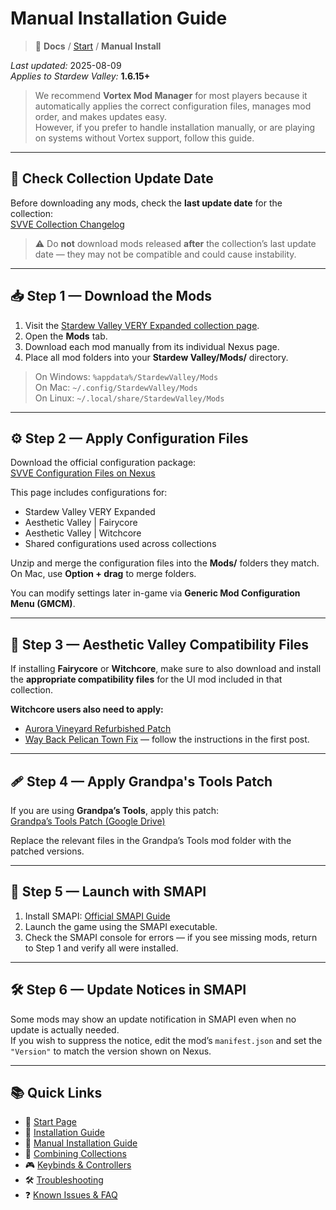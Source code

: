 # Manual Installation Guide

> 📂 **Docs** / [Start](/start.md) / **Manual Install**

*Last updated:* 2025-08-09  
*Applies to Stardew Valley:* **1.6.15+**  
> We recommend **Vortex Mod Manager** for most players because it automatically applies the correct configuration files, manages mod order, and makes updates easy.  
> However, if you prefer to handle installation manually, or are playing on systems without Vortex support, follow this guide.

---

## 📅 Check Collection Update Date

Before downloading any mods, check the **last update date** for the collection:  
[SVVE Collection Changelog](https://www.nexusmods.com/games/stardewvalley/collections/tckf0m/revisions/87/changelog)  

> ⚠️ Do **not** download mods released **after** the collection’s last update date — they may not be compatible and could cause instability.

---

## 📥 Step 1 — Download the Mods

1. Visit the [Stardew Valley VERY Expanded collection page](https://next.nexusmods.com/stardewvalley/collections/tckf0m).  
2. Open the **Mods** tab.  
3. Download each mod manually from its individual Nexus page.  
4. Place all mod folders into your **Stardew Valley/Mods/** directory.

> On Windows: `%appdata%/StardewValley/Mods`  
> On Mac: `~/.config/StardewValley/Mods`  
> On Linux: `~/.local/share/StardewValley/Mods`

---

## ⚙️ Step 2 — Apply Configuration Files

Download the official configuration package:  
[SVVE Configuration Files on Nexus](https://www.nexusmods.com/stardewvalley/mods/20870)  

This page includes configurations for:
- Stardew Valley VERY Expanded  
- Aesthetic Valley | Fairycore  
- Aesthetic Valley | Witchcore  
- Shared configurations used across collections

Unzip and merge the configuration files into the **Mods/** folders they match.  
On Mac, use **Option + drag** to merge folders.

You can modify settings later in-game via **Generic Mod Configuration Menu (GMCM)**.

---

## 🎨 Step 3 — Aesthetic Valley Compatibility Files

If installing **Fairycore** or **Witchcore**, make sure to also download and install the **appropriate compatibility files** for the UI mod included in that collection.

**Witchcore users also need to apply:**
- [Aurora Vineyard Refurbished Patch](https://drive.google.com/file/d/1ekcuFIlk5gEZry8_Gabh9204065LE22Y/view)  
- [Way Back Pelican Town Fix](https://www.nexusmods.com/stardewvalley/mods/7332?tab=posts) — follow the instructions in the first post.

---

## 🩹 Step 4 — Apply Grandpa's Tools Patch

If you are using **Grandpa’s Tools**, apply this patch:  
[Grandpa’s Tools Patch (Google Drive)](https://drive.google.com/file/d/1F7OcaaxAqz8B8ifIGGSgqWYe9dOMI5wH/view)  

Replace the relevant files in the Grandpa’s Tools mod folder with the patched versions.

---

## 🧪 Step 5 — Launch with SMAPI

1. Install SMAPI: [Official SMAPI Guide](https://stardewvalleywiki.com/Modding:Installing_SMAPI)  
2. Launch the game using the SMAPI executable.  
3. Check the SMAPI console for errors — if you see missing mods, return to Step 1 and verify all were installed.

---

## 🛠️ Step 6 — Update Notices in SMAPI

Some mods may show an update notification in SMAPI even when no update is actually needed.  
If you wish to suppress the notice, edit the mod’s `manifest.json` and set the `"Version"` to match the version shown on Nexus.

---

## 📚 Quick Links

- 🌾 [Start Page](/start)  
- 🚀 [Installation Guide](/install)  
- 🧩 [Manual Installation Guide](/manual-install)  
- 🔀 [Combining Collections](/combining)  
- 🎮 [Keybinds & Controllers](/keybinds)  
- 🛠️ [Troubleshooting](/troubleshooting)  
- ❓ [Known Issues & FAQ](/known-issues-and-faq)  

